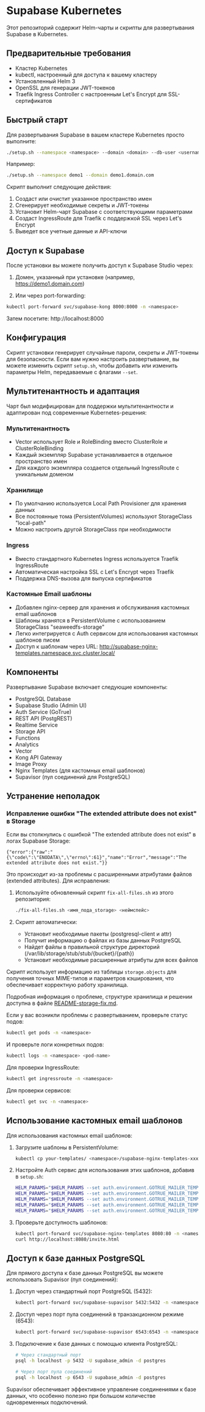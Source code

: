 # Supabase Kubernetes

Этот репозиторий содержит Helm-чарты и скрипты для развертывания Supabase в Kubernetes.

## Предварительные требования

- Кластер Kubernetes
- kubectl, настроенный для доступа к вашему кластеру
- Установленный Helm 3
- OpenSSL для генерации JWT-токенов
- Traefik Ingress Controller с настроенным Let's Encrypt для SSL-сертификатов

## Быстрый старт

Для развертывания Supabase в вашем кластере Kubernetes просто выполните:

```bash
./setup.sh --namespace <namespace> --domain <domain> --db-user <username>
```

Например:

```bash
./setup.sh --namespace demo1 --domain demo1.domain.com
```

Скрипт выполнит следующие действия:
1. Создаст или очистит указанное пространство имен
2. Сгенерирует необходимые секреты и JWT-токены
3. Установит Helm-чарт Supabase с соответствующими параметрами
4. Создаст IngressRoute для Traefik с поддержкой SSL через Let's Encrypt
5. Выведет все учетные данные и API-ключи

## Доступ к Supabase

После установки вы можете получить доступ к Supabase Studio через:

1. Домен, указанный при установке (например, https://demo1.domain.com)

2. Или через port-forwarding:

```bash
kubectl port-forward svc/supabase-kong 8000:8000 -n <namespace>
```

Затем посетите: http://localhost:8000

## Конфигурация

Скрипт установки генерирует случайные пароли, секреты и JWT-токены для безопасности. Если вам нужно настроить развертывание, вы можете изменить скрипт `setup.sh`, чтобы добавить или изменить параметры Helm, передаваемые с флагами `--set`.

## Мультитенантность и адаптация

Чарт был модифицирован для поддержки мультитенантности и адаптирован под современные Kubernetes-решения:

### Мультитенантность
- Vector использует Role и RoleBinding вместо ClusterRole и ClusterRoleBinding
- Каждый экземпляр Supabase устанавливается в отдельное пространство имен
- Для каждого экземпляра создается отдельный IngressRoute с уникальным доменом

### Хранилище
- По умолчанию используется Local Path Provisioner для хранения данных
- Все постоянные тома (PersistentVolumes) используют StorageClass "local-path"
- Можно настроить другой StorageClass при необходимости

### Ingress
- Вместо стандартного Kubernetes Ingress используется Traefik IngressRoute
- Автоматическая настройка SSL с Let's Encrypt через Traefik
- Поддержка DNS-вызова для выпуска сертификатов

### Кастомные Email шаблоны
- Добавлен nginx-сервер для хранения и обслуживания кастомных email шаблонов
- Шаблоны хранятся в PersistentVolume с использованием StorageClass "seaweedfs-storage"
- Легко интегрируется с Auth сервисом для использования кастомных шаблонов писем
- Доступ к шаблонам через URL: http://supabase-nginx-templates.namespace.svc.cluster.local/

## Компоненты

Развертывание Supabase включает следующие компоненты:

- PostgreSQL Database
- Supabase Studio (Admin UI)
- Auth Service (GoTrue)
- REST API (PostgREST)
- Realtime Service
- Storage API
- Functions
- Analytics
- Vector
- Kong API Gateway
- Image Proxy
- Nginx Templates (для кастомных email шаблонов)
- Supavisor (пул соединений для PostgreSQL)

## Устранение неполадок

### Исправление ошибки "The extended attribute does not exist" в Storage

Если вы столкнулись с ошибкой "The extended attribute does not exist" в логах Supabase Storage:

```
{"error":{"raw":"{\"code\":\"ENODATA\",\"errno\":61}","name":"Error","message":"The extended attribute does not exist."}}
```

Это происходит из-за проблемы с расширенными атрибутами файлов (extended attributes). Для исправления:

1. Используйте обновленный скрипт `fix-all-files.sh` из этого репозитория:
   ```bash
   ./fix-all-files.sh <имя_пода_storage> <неймспейс>
   ```

2. Скрипт автоматически:
   - Установит необходимые пакеты (postgresql-client и attr)
   - Получит информацию о файлах из базы данных PostgreSQL
   - Найдет файлы в правильной структуре директорий (/var/lib/storage/stub/stub/{bucket}/{path})
   - Установит необходимые расширенные атрибуты для всех файлов

Скрипт использует информацию из таблицы `storage.objects` для получения точных MIME-типов и параметров кэширования, что обеспечивает корректную работу хранилища.

Подробная информация о проблеме, структуре хранилища и решении доступна в файле [README-storage-fix.md](README-storage-fix.md).

Если у вас возникли проблемы с развертыванием, проверьте статус подов:

```bash
kubectl get pods -n <namespace>
```

И проверьте логи конкретных подов:

```bash
kubectl logs -n <namespace> <pod-name>
```

Для проверки IngressRoute:

```bash
kubectl get ingressroute -n <namespace>
```

Для проверки сервисов:

```bash
kubectl get svc -n <namespace>
```

## Использование кастомных email шаблонов

Для использования кастомных email шаблонов:

1. Загрузите шаблоны в PersistentVolume:
   ```bash
   kubectl cp your-templates/ <namespace>/supabase-nginx-templates-xxx:/usr/share/nginx/html/
   ```

2. Настройте Auth сервис для использования этих шаблонов, добавив в `setup.sh`:
   ```bash
   HELM_PARAMS="$HELM_PARAMS --set auth.environment.GOTRUE_MAILER_TEMPLATES_INVITE=http://supabase-nginx-templates/invite.html"
   HELM_PARAMS="$HELM_PARAMS --set auth.environment.GOTRUE_MAILER_TEMPLATES_CONFIRMATION=http://supabase-nginx-templates/confirmation.html"
   HELM_PARAMS="$HELM_PARAMS --set auth.environment.GOTRUE_MAILER_TEMPLATES_RECOVERY=http://supabase-nginx-templates/recovery.html"
   HELM_PARAMS="$HELM_PARAMS --set auth.environment.GOTRUE_MAILER_TEMPLATES_EMAIL_CHANGE=http://supabase-nginx-templates/email_change.html"
   HELM_PARAMS="$HELM_PARAMS --set auth.environment.GOTRUE_MAILER_TEMPLATES_MAGIC_LINK=http://supabase-nginx-templates/magic_link.html"
   ```

3. Проверьте доступность шаблонов:
   ```bash
   kubectl port-forward svc/supabase-nginx-templates 8080:80 -n <namespace>
   curl http://localhost:8080/invite.html
   ```

## Доступ к базе данных PostgreSQL

Для прямого доступа к базе данных PostgreSQL вы можете использовать Supavisor (пул соединений):

1. Доступ через стандартный порт PostgreSQL (5432):
   ```bash
   kubectl port-forward svc/supabase-supavisor 5432:5432 -n <namespace>
   ```

2. Доступ через порт пула соединений в транзакционном режиме (6543):
   ```bash
   kubectl port-forward svc/supabase-supavisor 6543:6543 -n <namespace>
   ```

3. Подключение к базе данных с помощью клиента PostgreSQL:
   ```bash
   # Через стандартный порт
   psql -h localhost -p 5432 -U supabase_admin -d postgres
   
   # Через порт пула соединений
   psql -h localhost -p 6543 -U supabase_admin -d postgres
   ```

Supavisor обеспечивает эффективное управление соединениями к базе данных, что особенно полезно при большом количестве одновременных подключений.
